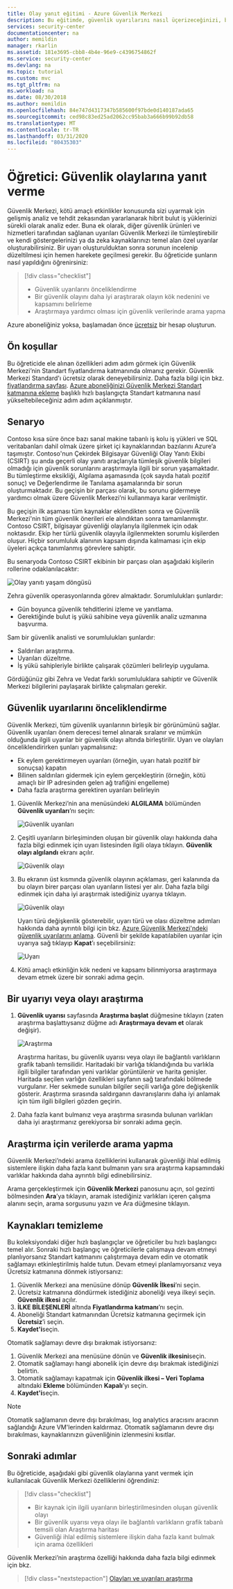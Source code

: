 ```yaml
---
title: Olay yanıt eğitimi - Azure Güvenlik Merkezi
description: Bu eğitimde, güvenlik uyarılarını nasıl üçerizeceğinizi, bir olayın temel nedenini & kapsamını belirlemeyi ve güvenlik verilerini aramayı öğreneceksiniz.
services: security-center
documentationcenter: na
author: memildin
manager: rkarlin
ms.assetid: 181e3695-cbb8-4b4e-96e9-c4396754862f
ms.service: security-center
ms.devlang: na
ms.topic: tutorial
ms.custom: mvc
ms.tgt_pltfrm: na
ms.workload: na
ms.date: 08/30/2018
ms.author: memildin
ms.openlocfilehash: 84e747d4317347b585600f97bde0d140187ada65
ms.sourcegitcommit: ced98c83ed25ad2062cc95bab3a666b99b92db58
ms.translationtype: MT
ms.contentlocale: tr-TR
ms.lasthandoff: 03/31/2020
ms.locfileid: "80435303"
---
```

# <a name="tutorial-respond-to-security-incidents"></a>Öğretici: Güvenlik olaylarına yanıt verme
Güvenlik Merkezi, kötü amaçlı etkinlikler konusunda sizi uyarmak için gelişmiş analiz ve tehdit zekasından yararlanarak hibrit bulut iş yüklerinizi sürekli olarak analiz eder. Buna ek olarak, diğer güvenlik ürünleri ve hizmetleri tarafından sağlanan uyarıları Güvenlik Merkezi ile tümleştirebilir ve kendi göstergelerinizi ya da zeka kaynaklarınızı temel alan özel uyarılar oluşturabilirsiniz. Bir uyarı oluşturulduktan sonra sorunun incelenip düzeltilmesi için hemen harekete geçilmesi gerekir. Bu öğreticide şunların nasıl yapıldığını öğrenirsiniz:

> [!div class="checklist"]
> * Güvenlik uyarılarını önceliklendirme
> * Bir güvenlik olayını daha iyi araştırarak olayın kök nedenini ve kapsamını belirleme
> * Araştırmaya yardımcı olması için güvenlik verilerinde arama yapma

Azure aboneliğiniz yoksa, başlamadan önce [ücretsiz](https://azure.microsoft.com/free/) bir hesap oluşturun.

## <a name="prerequisites"></a>Ön koşullar
Bu öğreticide ele alınan özellikleri adım adım görmek için Güvenlik Merkezi’nin Standart fiyatlandırma katmanında olmanız gerekir. Güvenlik Merkezi Standard'ı ücretsiz olarak deneyebilirsiniz. Daha fazla bilgi için bkz. [fiyatlandırma sayfası](https://azure.microsoft.com/pricing/details/security-center/). [Azure aboneliğinizi Güvenlik Merkezi Standart katmanına ekleme](security-center-get-started.md) başlıklı hızlı başlangıçta Standart katmanına nasıl yükseltebileceğiniz adım adım açıklanmıştır.

## <a name="scenario"></a>Senaryo
Contoso kısa süre önce bazı sanal makine tabanlı iş kolu iş yükleri ve SQL veritabanları dahil olmak üzere şirket içi kaynaklarından bazılarını Azure’a taşımıştır. Contoso'nun Çekirdek Bilgisayar Güvenliği Olay Yanıtı Ekibi (CSIRT) şu anda geçerli olay yanıtı araçlarıyla tümleşik güvenlik bilgileri olmadığı için güvenlik sorunlarını araştırmayla ilgili bir sorun yaşamaktadır. Bu tümleştirme eksikliği, Algılama aşamasında (çok sayıda hatalı pozitif sonuç) ve Değerlendirme ile Tanılama aşamalarında bir sorun oluşturmaktadır. Bu geçişin bir parçası olarak, bu sorunu gidermeye yardımcı olmak üzere Güvenlik Merkezi’ni kullanmaya karar verilmiştir.

Bu geçişin ilk aşaması tüm kaynaklar eklendikten sonra ve Güvenlik Merkezi'nin tüm güvenlik önerileri ele alındıktan sonra tamamlanmıştır. Contoso CSIRT, bilgisayar güvenliği olaylarıyla ilgilenmek için odak noktasıdır. Ekip her türlü güvenlik olayıyla ilgilenmekten sorumlu kişilerden oluşur. Hiçbir sorumluluk alanının kapsam dışında kalmaması için ekip üyeleri açıkça tanımlanmış görevlere sahiptir.

Bu senaryoda Contoso CSIRT ekibinin bir parçası olan aşağıdaki kişilerin rollerine odaklanılacaktır:

![Olay yanıtı yaşam döngüsü](./media/tutorial-security-incident/security-center-incident-response.png)

Zehra güvenlik operasyonlarında görev almaktadır. Sorumlulukları şunlardır:

* Gün boyunca güvenlik tehditlerini izleme ve yanıtlama.
* Gerektiğinde bulut iş yükü sahibine veya güvenlik analiz uzmanına başvurma.

Sam bir güvenlik analisti ve sorumlulukları şunlardır:

* Saldırıları araştırma.
* Uyarıları düzeltme.
* İş yükü sahipleriyle birlikte çalışarak çözümleri belirleyip uygulama.

Gördüğünüz gibi Zehra ve Vedat farklı sorumluluklara sahiptir ve Güvenlik Merkezi bilgilerini paylaşarak birlikte çalışmaları gerekir.

## <a name="triage-security-alerts"></a>Güvenlik uyarılarını önceliklendirme
Güvenlik Merkezi, tüm güvenlik uyarılarının birleşik bir görünümünü sağlar. Güvenlik uyarıları önem derecesi temel alınarak sıralanır ve mümkün olduğunda ilgili uyarılar bir güvenlik olayı altında birleştirilir. Uyarı ve olayları önceliklendirirken şunları yapmalısınız:

- Ek eylem gerektirmeyen uyarıları (örneğin, uyarı hatalı pozitif bir sonuçsa) kapatın
- Bilinen saldırıları gidermek için eylem gerçekleştirin (örneğin, kötü amaçlı bir IP adresinden gelen ağ trafiğini engelleme)
- Daha fazla araştırma gerektiren uyarıları belirleyin


1. Güvenlik Merkezi’nin ana menüsündeki **ALGILAMA** bölümünden **Güvenlik uyarıları**’nı seçin:

   ![Güvenlik uyarıları](./media/tutorial-security-incident/tutorial-security-incident-fig1.png)

2. Çeşitli uyarıların birleşiminden oluşan bir güvenlik olayı hakkında daha fazla bilgi edinmek için uyarı listesinden ilgili olaya tıklayın. **Güvenlik olayı algılandı** ekranı açılır.

   ![Güvenlik olayı](./media/tutorial-security-incident/tutorial-security-incident-fig2.png)

3. Bu ekranın üst kısmında güvenlik olayının açıklaması, geri kalanında da bu olayın birer parçası olan uyarıların listesi yer alır. Daha fazla bilgi edinmek için daha iyi araştırmak istediğiniz uyarıya tıklayın.

   ![Güvenlik olayı](./media/tutorial-security-incident/tutorial-security-incident-fig3.png)

   Uyarı türü değişkenlik gösterebilir, uyarı türü ve olası düzeltme adımları hakkında daha ayrıntılı bilgi için bkz. [Azure Güvenlik Merkezi'ndeki güvenlik uyarılarını anlama](https://docs.microsoft.com/azure/security-center/security-center-alerts-type). Güvenli bir şekilde kapatılabilen uyarılar için uyarıya sağ tıklayıp **Kapat**’ı seçebilirsiniz:

   ![Uyarı](./media/tutorial-security-incident/tutorial-security-incident-fig4.png)

4. Kötü amaçlı etkinliğin kök nedeni ve kapsamı bilinmiyorsa araştırmaya devam etmek üzere bir sonraki adıma geçin.

## <a name="investigate-an-alert-or-incident"></a>Bir uyarıyı veya olayı araştırma
1. **Güvenlik uyarısı** sayfasında **Araştırma başlat** düğmesine tıklayın (zaten araştırma başlattıysanız düğme adı **Araştırmaya devam et** olarak değişir).

   ![Araştırma](./media/tutorial-security-incident/tutorial-security-incident-fig5.png)

   Araştırma haritası, bu güvenlik uyarısı veya olayı ile bağlantılı varlıkların grafik tabanlı temsilidir. Haritadaki bir varlığa tıklandığında bu varlıkla ilgili bilgiler tarafından yeni varlıklar görüntülenir ve harita genişler. Haritada seçilen varlığın özellikleri sayfanın sağ tarafındaki bölmede vurgulanır. Her sekmede sunulan bilgiler seçili varlığa göre değişkenlik gösterir. Araştırma sırasında saldırganın davranışlarını daha iyi anlamak için tüm ilgili bilgileri gözden geçirin.

2. Daha fazla kanıt bulmanız veya araştırma sırasında bulunan varlıkları daha iyi araştırmanız gerekiyorsa bir sonraki adıma geçin.

## <a name="search-data-for-investigation"></a>Araştırma için verilerde arama yapma

Güvenlik Merkezi’ndeki arama özelliklerini kullanarak güvenliği ihlal edilmiş sistemlere ilişkin daha fazla kanıt bulmanın yanı sıra araştırma kapsamındaki varlıklar hakkında daha ayrıntılı bilgi edinebilirsiniz.

Arama gerçekleştirmek için **Güvenlik Merkezi** panosunu açın, sol gezinti bölmesinden **Ara**’ya tıklayın, aramak istediğiniz varlıkları içeren çalışma alanını seçin, arama sorgusunu yazın ve Ara düğmesine tıklayın.

## <a name="clean-up-resources"></a>Kaynakları temizleme
Bu koleksiyondaki diğer hızlı başlangıçlar ve öğreticiler bu hızlı başlangıcı temel alır. Sonraki hızlı başlangıç ve öğreticilerle çalışmaya devam etmeyi planlıyorsanız Standart katmanını çalıştırmaya devam edin ve otomatik sağlamayı etkinleştirilmiş halde tutun. Devam etmeyi planlamıyorsanız veya Ücretsiz katmanına dönmek istiyorsanız:

1. Güvenlik Merkezi ana menüsüne dönüp **Güvenlik İlkesi**’ni seçin.
2. Ücretsiz katmanına döndürmek istediğiniz aboneliği veya ilkeyi seçin. **Güvenlik ilkesi** açılır.
3. **İLKE BİLEŞENLERİ** altında **Fiyatlandırma katmanı**’nı seçin.
4. Aboneliği Standart katmanından Ücretsiz katmanına geçirmek için **Ücretsiz**’i seçin.
5. **Kaydet'i**seçin.

Otomatik sağlamayı devre dışı bırakmak istiyorsanız:

1. Güvenlik Merkezi ana menüsüne dönün ve **Güvenlik ilkesini**seçin.
2. Otomatik sağlamayı hangi abonelik için devre dışı bırakmak istediğinizi belirtin.
3. Otomatik sağlamayı kapatmak için **Güvenlik ilkesi – Veri Toplama** altındaki **Ekleme** bölümünden **Kapalı**’yı seçin.
4. **Kaydet'i**seçin.

>[!NOTE]
> Otomatik sağlamanın devre dışı bırakılması, log analytics aracısını aracının sağlandığı Azure VM'lerinden kaldırmaz. Otomatik sağlamanın devre dışı bırakılması, kaynaklarınızın güvenliğinin izlenmesini kısıtlar.
>

## <a name="next-steps"></a>Sonraki adımlar
Bu öğreticide, aşağıdaki gibi güvenlik olaylarına yanıt vermek için kullanılacak Güvenlik Merkezi özelliklerini öğrendiniz:

> [!div class="checklist"]
> * Bir kaynak için ilgili uyarıların birleştirilmesinden oluşan güvenlik olayı
> * Bir güvenlik uyarısı veya olayı ile bağlantılı varlıkların grafik tabanlı temsili olan Araştırma haritası
> * Güvenliği ihlal edilmiş sistemlere ilişkin daha fazla kanıt bulmak için arama özellikleri

Güvenlik Merkezi’nin araştırma özelliği hakkında daha fazla bilgi edinmek için bkz.

> [!div class="nextstepaction"]
> [Olayları ve uyarıları araştırma](security-center-investigation.md)
